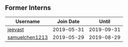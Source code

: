 ## Former Interns

|**Username**|**Join Date**|**Until**|
|------------|-------------|----|
|[jeevast](profilenotfound.md)|2019-05-31|2019-09-31|
|[samuelchen1213](profilenotfound.md)|2019-05-29|2019-08-29|
